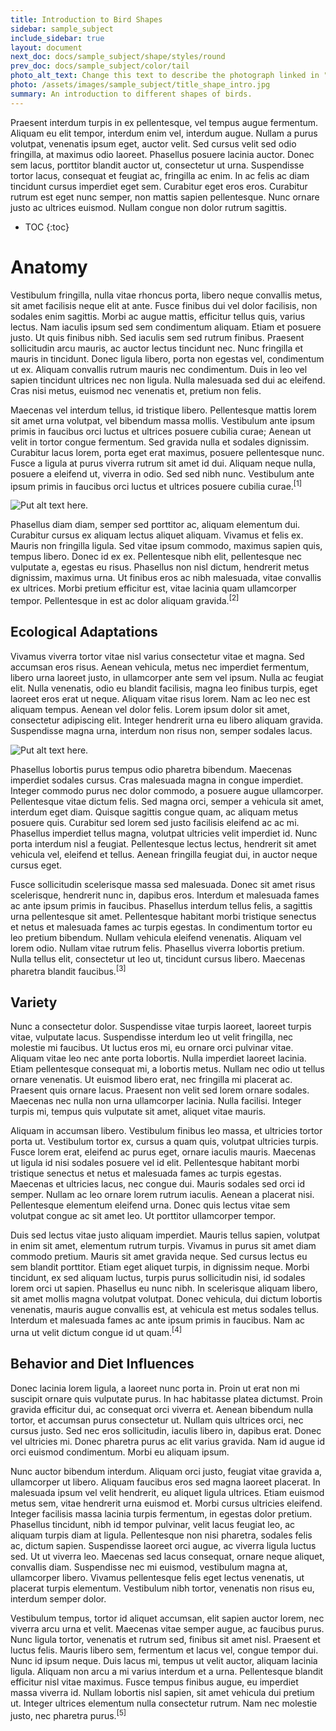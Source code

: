 ```yaml
---
title: Introduction to Bird Shapes
sidebar: sample_subject
include_sidebar: true
layout: document
next_doc: docs/sample_subject/shape/styles/round
prev_doc: docs/sample_subject/color/tail
photo_alt_text: Change this text to describe the photograph linked in "photo".
photo: /assets/images/sample_subject/title_shape_intro.jpg 
summary: An introduction to different shapes of birds.
---
```


Praesent interdum turpis in ex pellentesque, vel tempus augue fermentum. Aliquam eu elit tempor, interdum enim vel, interdum augue. Nullam a purus volutpat, venenatis ipsum eget, auctor velit. Sed cursus velit sed odio fringilla, at maximus odio laoreet. Phasellus posuere lacinia auctor. Donec sem lacus, porttitor blandit auctor ut, consectetur ut urna. Suspendisse tortor lacus, consequat et feugiat ac, fringilla ac enim. In ac felis ac diam tincidunt cursus imperdiet eget sem. Curabitur eget eros eros. Curabitur rutrum est eget nunc semper, non mattis sapien pellentesque. Nunc ornare justo ac ultrices euismod. Nullam congue non dolor rutrum sagittis. 

* TOC
{:toc}

# Anatomy

Vestibulum fringilla, nulla vitae rhoncus porta, libero neque convallis metus, sit amet facilisis neque elit at ante. Fusce finibus dui vel dolor facilisis, non sodales enim sagittis. Morbi ac augue mattis, efficitur tellus quis, varius lectus. Nam iaculis ipsum sed sem condimentum aliquam. Etiam et posuere justo. Ut quis finibus nibh. Sed iaculis sem sed rutrum finibus. Praesent sollicitudin arcu mauris, ac auctor lectus tincidunt nec. Nunc fringilla et mauris in tincidunt. Donec ligula libero, porta non egestas vel, condimentum ut ex. Aliquam convallis rutrum mauris nec condimentum. Duis in leo vel sapien tincidunt ultrices nec non ligula. Nulla malesuada sed dui ac eleifend. Cras nisi metus, euismod nec venenatis et, pretium non felis.

Maecenas vel interdum tellus, id tristique libero. Pellentesque mattis lorem sit amet urna volutpat, vel bibendum massa mollis. Vestibulum ante ipsum primis in faucibus orci luctus et ultrices posuere cubilia curae; Aenean ut velit in tortor congue fermentum. Sed gravida nulla et sodales dignissim. Curabitur lacus lorem, porta eget erat maximus, posuere pellentesque nunc. Fusce a ligula at purus viverra rutrum sit amet id dui. Aliquam neque nulla, posuere a eleifend ut, viverra in odio. Sed sed nibh nunc. Vestibulum ante ipsum primis in faucibus orci luctus et ultrices posuere cubilia curae.<sup>[1]</sup>

![Put alt text here.](/template-information-site/assets/images/sample_subject/bird9.jpg)

Phasellus diam diam, semper sed porttitor ac, aliquam elementum dui. Curabitur cursus ex aliquam lectus aliquet aliquam. Vivamus et felis ex. Mauris non fringilla ligula. Sed vitae ipsum commodo, maximus sapien quis, tempus libero. Donec id ex ex. Pellentesque nibh elit, pellentesque nec vulputate a, egestas eu risus. Phasellus non nisl dictum, hendrerit metus dignissim, maximus urna. Ut finibus eros ac nibh malesuada, vitae convallis ex ultrices. Morbi pretium efficitur est, vitae lacinia quam ullamcorper tempor. Pellentesque in est ac dolor aliquam gravida.<sup>[2]</sup>

## Ecological Adaptations

Vivamus viverra tortor vitae nisl varius consectetur vitae et magna. Sed accumsan eros risus. Aenean vehicula, metus nec imperdiet fermentum, libero urna laoreet justo, in ullamcorper ante sem vel ipsum. Nulla ac feugiat elit. Nulla venenatis, odio eu blandit facilisis, magna leo finibus turpis, eget laoreet eros erat ut neque. Aliquam vitae risus lorem. Nam ac leo nec est aliquam tempus. Aenean vel dolor felis. Lorem ipsum dolor sit amet, consectetur adipiscing elit. Integer hendrerit urna eu libero aliquam gravida. Suspendisse magna urna, interdum non risus non, semper sodales lacus. 

![Put alt text here.](/template-information-site/assets/images/sample_subject/bird10.jpg)

Phasellus lobortis purus tempus odio pharetra bibendum. Maecenas imperdiet sodales cursus. Cras malesuada magna in congue imperdiet. Integer commodo purus nec dolor commodo, a posuere augue ullamcorper. Pellentesque vitae dictum felis. Sed magna orci, semper a vehicula sit amet, interdum eget diam. Quisque sagittis congue quam, ac aliquam metus posuere quis. Curabitur sed lorem sed justo facilisis eleifend ac ac mi. Phasellus imperdiet tellus magna, volutpat ultricies velit imperdiet id. Nunc porta interdum nisl a feugiat. Pellentesque lectus lectus, hendrerit sit amet vehicula vel, eleifend et tellus. Aenean fringilla feugiat dui, in auctor neque cursus eget.

Fusce sollicitudin scelerisque massa sed malesuada. Donec sit amet risus scelerisque, hendrerit nunc in, dapibus eros. Interdum et malesuada fames ac ante ipsum primis in faucibus. Phasellus interdum tellus felis, a sagittis urna pellentesque sit amet. Pellentesque habitant morbi tristique senectus et netus et malesuada fames ac turpis egestas. In condimentum tortor eu leo pretium bibendum. Nullam vehicula eleifend venenatis. Aliquam vel lorem odio. Nullam vitae rutrum felis. Phasellus viverra lobortis pretium. Nulla tellus elit, consectetur ut leo ut, tincidunt cursus libero. Maecenas pharetra blandit faucibus.<sup>[3]</sup>

## Variety

Nunc a consectetur dolor. Suspendisse vitae turpis laoreet, laoreet turpis vitae, vulputate lacus. Suspendisse interdum leo ut velit fringilla, nec molestie mi faucibus. Ut luctus eros mi, eu ornare orci pulvinar vitae. Aliquam vitae leo nec ante porta lobortis. Nulla imperdiet laoreet lacinia. Etiam pellentesque consequat mi, a lobortis metus. Nullam nec odio ut tellus ornare venenatis. Ut euismod libero erat, nec fringilla mi placerat ac. Praesent quis ornare lacus. Praesent non velit sed lorem ornare sodales. Maecenas nec nulla non urna ullamcorper lacinia. Nulla facilisi. Integer turpis mi, tempus quis vulputate sit amet, aliquet vitae mauris.

Aliquam in accumsan libero. Vestibulum finibus leo massa, et ultricies tortor porta ut. Vestibulum tortor ex, cursus a quam quis, volutpat ultricies turpis. Fusce lorem erat, eleifend ac purus eget, ornare iaculis mauris. Maecenas ut ligula id nisi sodales posuere vel id elit. Pellentesque habitant morbi tristique senectus et netus et malesuada fames ac turpis egestas. Maecenas et ultricies lacus, nec congue dui. Mauris sodales sed orci id semper. Nullam ac leo ornare lorem rutrum iaculis. Aenean a placerat nisi. Pellentesque elementum eleifend urna. Donec quis lectus vitae sem volutpat congue ac sit amet leo. Ut porttitor ullamcorper tempor.

Duis sed lectus vitae justo aliquam imperdiet. Mauris tellus sapien, volutpat in enim sit amet, elementum rutrum turpis. Vivamus in purus sit amet diam commodo pretium. Mauris sit amet gravida neque. Sed cursus lectus eu sem blandit porttitor. Etiam eget aliquet turpis, in dignissim neque. Morbi tincidunt, ex sed aliquam luctus, turpis purus sollicitudin nisi, id sodales lorem orci ut sapien. Phasellus eu nunc nibh. In scelerisque aliquam libero, sit amet mollis magna volutpat volutpat. Donec vehicula, dui dictum lobortis venenatis, mauris augue convallis est, at vehicula est metus sodales tellus. Interdum et malesuada fames ac ante ipsum primis in faucibus. Nam ac urna ut velit dictum congue id ut quam.<sup>[4]</sup>

## Behavior and Diet Influences

Donec lacinia lorem ligula, a laoreet nunc porta in. Proin ut erat non mi suscipit ornare quis vulputate purus. In hac habitasse platea dictumst. Proin gravida efficitur dui, ac consequat orci viverra et. Aenean bibendum nulla tortor, et accumsan purus consectetur ut. Nullam quis ultrices orci, nec cursus justo. Sed nec eros sollicitudin, iaculis libero in, dapibus erat. Donec vel ultricies mi. Donec pharetra purus ac elit varius gravida. Nam id augue id orci euismod condimentum. Morbi eu aliquam ipsum.

Nunc auctor bibendum interdum. Aliquam orci justo, feugiat vitae gravida a, ullamcorper ut libero. Aliquam faucibus eros sed magna laoreet placerat. In malesuada ipsum vel velit hendrerit, eu aliquet ligula ultrices. Etiam euismod metus sem, vitae hendrerit urna euismod et. Morbi cursus ultricies eleifend. Integer facilisis massa lacinia turpis fermentum, in egestas dolor pretium. Phasellus tincidunt, nibh id tempor pulvinar, velit lacus feugiat leo, ac aliquam turpis diam at ligula. Pellentesque non nisi pharetra, sodales felis ac, dictum sapien. Suspendisse laoreet orci augue, ac viverra ligula luctus sed. Ut ut viverra leo. Maecenas sed lacus consequat, ornare neque aliquet, convallis diam. Suspendisse nec mi euismod, vestibulum magna at, ullamcorper libero. Vivamus pellentesque felis eget lectus venenatis, ut placerat turpis elementum. Vestibulum nibh tortor, venenatis non risus eu, interdum semper dolor.

Vestibulum tempus, tortor id aliquet accumsan, elit sapien auctor lorem, nec viverra arcu urna et velit. Maecenas vitae semper augue, ac faucibus purus. Nunc ligula tortor, venenatis et rutrum sed, finibus sit amet nisl. Praesent et luctus felis. Mauris libero sem, fermentum et lacus vel, congue tempor dui. Nunc id ipsum neque. Duis lacus mi, tempus ut velit auctor, aliquam lacinia ligula. Aliquam non arcu a mi varius interdum et a urna. Pellentesque blandit efficitur nisl vitae maximus. Fusce tempus finibus augue, eu imperdiet massa viverra id. Nullam lobortis nisl sapien, sit amet vehicula dui pretium ut. Integer ultrices elementum nulla consectetur rutrum. Nam nec molestie justo, nec pharetra purus.<sup>[5]</sup>
